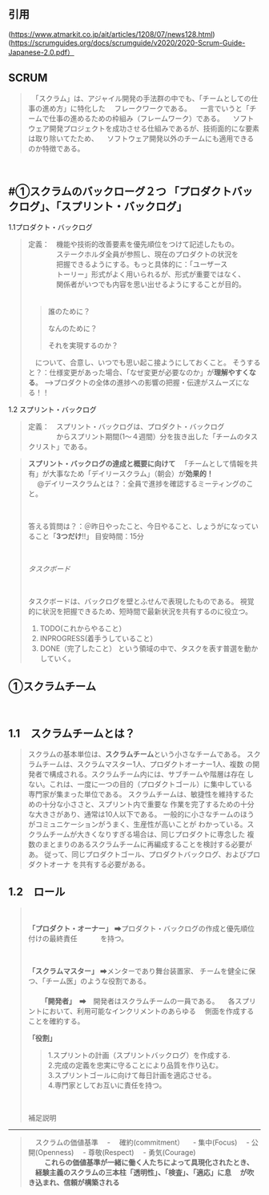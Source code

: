 引用
----
(https://www.atmarkit.co.jp/ait/articles/1208/07/news128.html)
(https://scrumguides.org/docs/scrumguide/v2020/2020-Scrum-Guide-Japanese-2.0.pdf）


SCRUM
-----
> 　「スクラム」は、アジャイル開発の手法群の中でも、「チームとしての仕事の進め方」に特化した
> 　フレークワークである。
> 　一言でいうと「チームで仕事の進めるための枠組み（フレームワーク）である。
> 　ソフトウェア開発プロジェクトを成功させる仕組みであるが、技術面的にな要素は取り除いてたため、
> 　ソフトウェア開発以外のチームにも適用できるのか特徴である。
<br>

#①スクラムのバックローグ２つ 「プロダクトバックログ」、「スプリント・バックログ」
----------------------
1.1プロダクト・バックログ

>定義：　機能や技術的改善要素を優先順位をつけて記述したもの。
>　　　　ステークホルダ全員が参照し、現在のプロダクトの状況を
>　　　　把握できるようにする。もっと具体的に：「ユーザース
>　　　　トーリー」形式がよく用いられるが、形式が重要ではなく、
>　　　　関係者がいつでも内容を思い出せるようにすることが目的。
>　　　
>> 誰のために？
>> <br>
>> 
>> なんのために？
>> <br>
>> 
>> それを実現するのか？
>> <br>
>> 
>　について、合意し、いつでも思い起こ接ようにしておくこと。
> そうすると？：仕様変更があった場合、「なぜ変更が必要なのか」が**理解やすくなる**。
> -->プロダクトの全体の進捗への影響の把握・伝達がスムーズになる！！

1.2 スプリント・バックログ

>定義：　スプリント・バックログは、プロダクト・バックログ
>　　　　からスプリント期間(1～４週間）分を抜き出した「チームのタスクリスト」である。

> **スプリント・バックログの達成と概要に向けて**
>　「チームとして情報を共有」が大事なため「デイリースクラム」（朝会）が**効果的！**
>　 <br>
>　 @デイリースクラムとは？：全員で進捗を確認するミーティングのこと。
>   
>   <br>
>
>   答える質問は？：＠昨日やったこと、今日やること、しょうがになっていること「**3つだけ**!!」
>   目安時間：15分
>
>   <br>
>   
>   *タスクボード*
>   
>   <br>
>   
>   タスクボードは、バックログを壁とふせんで表現したものである。
>   視覚的に状況を把握できるため、短時間で最新状況を共有するのに役立つ。
>   1. TODO(これからやること）
>   2. INPROGRESS(着手うしていること）
>   3. DONE（完了したこと）
>   という領域の中で、タスクを表す普選を動かしていく。
>
>
>

①スクラムチーム  
-------------

<br>

1.1　スクラムチームとは？
-----------------------
>スクラムの基本単位は、**スクラムチーム**という小さなチームである。
>スクラムチームは、スクラムマスター1人、プロダクトオーナー1人、複数
>の開発者で構成される。スクラムチーム内には、サブチームや階層は存在
>しない。これは、一度に一つの目的（プロダクトゴール）に集中している
>専門家が集まった単位である。
>スクラムチームは、敏捷性を維持するための十分な小ささと、スプリント内で重要な
>作業を完了するための十分な大きさがあり、通常は10人以下である。
>一般的に小さなチームのほうがコミュニケーションがうまく、生産性が高いことが
>わかっている。スクラムチームが大きくなりすぎる場合は、同じプロダクトに専念した
>複数のまとまりのあるスクラムチームに再編成することを検討する必要があ。
>従って、同じプロダクトゴール、プロダクトバックログ、およびプロダクトオーナ
>を共有する必要がある。

1.2　ロール
-----------

>
>  <br>
> 
>  **「プロダクト・オーナー」** ➡プロダクト・バックログの作成と優先順位付けの最終責任　　　  を持つ。
> 
> <br>
> 
>  **「スクラムマスター」** ➡メンターであり舞台装置家、
> チームを健全に保つ、「チーム医」のような役割である。
>　<br>
>　<br>
>　
>　**「開発者」**　➡　開発者はスクラムチームの一員である。
>　各スプリントにおいて、利用可能なインクリメントのあらゆる
>　側面を作成することを確約する。
>　
>　<br>
>  
> **「役割」**
>>  1.スプリントの計画（スプリントバックログ）を作成する. <br>
>>  2.完成の定義を忠実に守ることにより品質を作り込む。<br>
>>  3.スプリントゴールに向けて毎⽇計画を適応させる。<br>
>>  4.専⾨家としてお互いに責任を持つ。 <br>
>
> <br>
>
> 補足説明
--------

>　スクラムの価値基準
>　- 　確約(commitment）
>　-  集中(Focus)
>　-  公開(Openness)
>　-  尊敬(Respect)
>　-  勇気(Courage)
>　
>　<br>
>　
>　**これらの価値基準が一緒に働く人たちによって具現化されたとき、
>　経験主義のスクラムの三本柱「透明性」、「検査」、「適応」に息
>　が吹き込まれ、信頼が構築される**
>　




